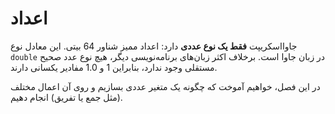 # اعداد

جاوااسکریپت **فقط یک نوع عددی** دارد: اعداد ممیز شناور 64 بیتی. این معادل نوع `double` در زبان جاوا است. برخلاف اکثر زبان‌های برنامه‌نویسی دیگر، هیچ نوع عدد صحیح مستقلی وجود ندارد، بنابراین 1 و 1.0 مفادیر یکسانی دارند.

در این فصل، خواهیم آموخت که چگونه یک متغیر عددی بسازیم و روی آن اعمال مختلف (مثل جمع یا تفریق) انجام دهیم.
